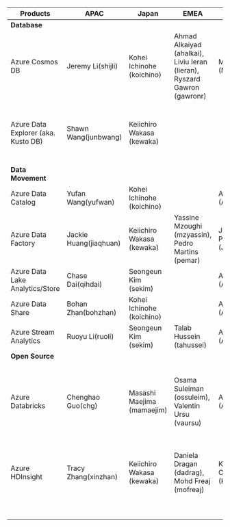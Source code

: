 
| **Products**                        | **APAC**               | **Japan** | **EMEA**                                                                 | **IST**                     | **US** |   |
|-------------------------------------|------------------------|-----------|--------------------------------------------------------------------------|-----------------------------|--------|---|
| **Database**                        |                        |           |                                                                          |                             |        |   |
| Azure Cosmos DB                     | Jeremy Li(shijli)      | Kohei Ichinohe (koichino)          | Ahmad Alkaiyad (ahalkai), Liviu Ieran (lieran), Ryszard Gawron (gawronr) | Manoj Kumar (Manojmu)       | Prashanth Madi (prmadi)       |   |
| Azure Data Explorer (aka. Kusto DB) | Shawn Wang(junbwang)   | Keiichiro Wakasa (kewaka)          |                                                                          |                             | Prashanth Madi (prmadi), Rohit Reddy Kunduru (rokundur)      |   |
| **Data Movement**                   |                        |           |                                                                          |                             |        |   |
| Azure Data Catalog                  | Yufan Wang(yufwan)     | Kohei Ichinohe (koichino)          |                                                                          | Ashish Shukla (ASHISHSH)    | Sundar Easwaran (seaswara)       |   |
| Azure Data Factory                  | Jackie Huang(jiaqhuan) | Keiichiro Wakasa (kewaka)          | Yassine Mzoughi (mzyassin), Pedro Martins (pemar)                                                                          | Jijo Puthooran (JIPUTHOO)   | Sundar Easwaran (seaswara), Alex Blaine (alexbla)       |   |
| Azure Data Lake Analytics/Store     | Chase Dai(qihdai)      | Seongeun Kim (sekim)          |                                                                          | Anjali Singh (ANJSIN)       | Whitney Henderson (whhender)      |   |
| Azure Data Share                    | Bohan Zhan(bohzhan)    | Kohei Ichinohe (koichino)          |                                                                          | Ashish Shukla (ASHISHSH)    |  Whitney Henderson (whhender)      |   |
| Azure Stream Analytics              | Ruoyu Li(ruoli)        | Seongeun Kim (sekim)         | Talab Hussein (tahussei)                                                                         | Ashish Shukla (ASHISHSH)    |        |   |
| **Open Source**                     |                        |           |                                                                          |                             |        |   |
| Azure Databricks                    | Chenghao Guo(chg)      | Masashi Maejima (mamaejim)          |    Osama Suleiman (ossuleim), Valentin Ursu (vaursu)                                                                      | Apurba Sinha (APSINHAR)     |  Arvind Ravish (arravish), Prashanth Madi (prmadi), Julie O'Brien (juobrie)      |   |
| Azure HDInsight                     | Tracy Zhang(xinzhan)   | Keiichiro Wakasa (kewaka)          |  Daniela Dragan (dadrag), Mohd Freaj (mofreaj)                                                                        | Kumar Chandragupta (KUCHAN) |  Dan Shaver (dansha), Nicole Johnson (nicjohn), Sateesh Yele (syele)    |   |
|                                     |                        |           |                                                                          |                             |        |   |
|                                     |                        |           |                                                                          |                             |        |   |
|                                     |                        |           |                                                                          |                             |        |   |
|                                     |                        |           |                                                                          |                             |        |   |
|                                     |                        |           |                                                                          |                             |        |   |
|                                     |                        |           |                                                                          |                             |        |   |

